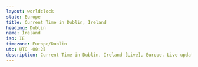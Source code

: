 ```yaml
---
layout: worldclock
state: Europe
title: Current Time in Dublin, Ireland
heading: Dublin
name: Ireland
iso: IE
timezone: Europe/Dublin
utc: UTC -00:25
description: Current Time in Dublin, Ireland [Live], Europe. Live update now time in Dublin, timezone Europe/Dublin, UTC -00:25, Country ISO code & Current Local Time.
---
```


